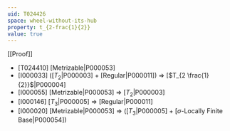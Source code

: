 ```yaml
---
uid: T024426
space: wheel-without-its-hub
property: t_{2-frac{1}{2}}
value: true
---
```

[[Proof]]

* [T024410] [Metrizable|P000053]
* [I000033] ([$T_2$|P000003] + [Regular|P000011]) => [$T_{2 \frac{1}{2}}$|P000004]
* [I000055] [Metrizable|P000053] => [$T_2$|P000003]
* [I000146] [$T_3$|P000005] => [Regular|P000011]
* [I000020] [Metrizable|P000053] => ([$T_3$|P000005] + [$\sigma$-Locally Finite Base|P000054])


